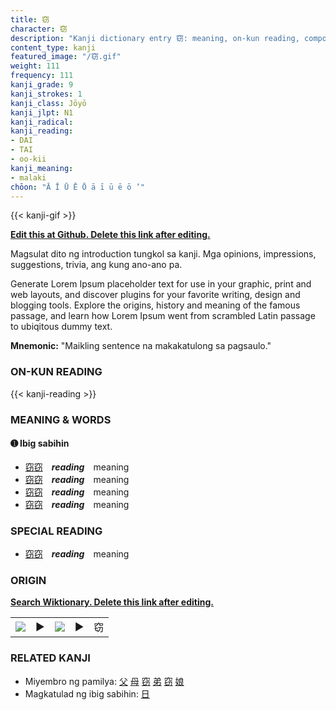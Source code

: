 ```yaml
---
title: 窃
character: 窃
description: "Kanji dictionary entry 窃: meaning, on-kun reading, compounds, origin, related kanji"
content_type: kanji
featured_image: "/窃.gif"
weight: 111
frequency: 111
kanji_grade: 9
kanji_strokes: 1
kanji_class: Jōyō
kanji_jlpt: N1
kanji_radical: 
kanji_reading: 
- DAI
- TAI
- oo-kii
kanji_meaning:
- malaki
chōon: "Ā Ī Ū Ē Ō ā ī ū ē ō ’"
---
```

[//]: # (Don't edit the line below. Kanji animated GIF code is automatically generated.)
{{< kanji-gif >}}

[//]: # (Edit below this line.)

**[Edit this at Github. Delete this link after editing.](https://github.com/tim0g/tim/tree/main/content/kanji/窃/index.md)**

Magsulat dito ng introduction tungkol sa kanji. Mga opinions, impressions, suggestions, trivia, ang kung ano-ano pa.

Generate Lorem Ipsum placeholder text for use in your graphic, print and web layouts, and discover plugins for your favorite writing, design and blogging tools. Explore the origins, history and meaning of the famous passage, and learn how Lorem Ipsum went from scrambled Latin passage to ubiqitous dummy text.
 
**Mnemonic:** "Maikling sentence na makakatulong sa pagsaulo."

### ON-KUN READING

[//]: # (Don't edit the line below. ON-KUN READING code is automatically generated.)
{{< kanji-reading >}}

### MEANING & WORDS

#### ➊ **Ibig sabihin**
  - [窃](../窃)[窃](../窃)　***reading***　meaning
  - [窃](../窃)[窃](../窃)　***reading***　meaning
  - [窃](../窃)[窃](../窃)　***reading***　meaning
  - [窃](../窃)[窃](../窃)　***reading***　meaning

### SPECIAL READING
  - [窃](../窃)[窃](../窃)　***reading***　meaning

### ORIGIN

**[Search Wiktionary. Delete this link after editing.](https://wiktionary.org/wiki/窃)**
<table class="kanji-table"><tr><td>
<img src="60px-窃-bronze.svg.png">
</td><td>▶</td><td>
<img src="60px-窃-oracle.svg.png">
</td><td>▶</td>
<td class="kanji-origin">窃</td>
</tr></table>

### RELATED KANJI
- Miyembro ng pamilya: [父](../父) [母](../母) [窃](../窃) [弟](../弟) [窃](../窃) [娘](../娘)
- Magkatulad ng ibig sabihin: [日](../日)
